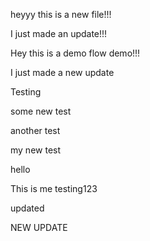 heyyy this is a new file!!!

I just made an update!!!

Hey this is a demo flow demo!!!

I just made a new update

Testing

some new test

another test

my new test

hello

This is me testing123

updated

NEW UPDATE